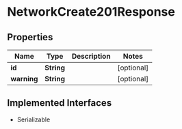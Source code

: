 

# NetworkCreate201Response


## Properties

| Name | Type | Description | Notes |
|------------ | ------------- | ------------- | -------------|
|**id** | **String** |  |  [optional] |
|**warning** | **String** |  |  [optional] |


## Implemented Interfaces

* Serializable


